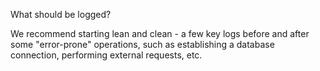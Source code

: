 What should be logged? 

We recommend starting lean and clean - a few key logs before and after some "error-prone" operations, such as establishing a database connection, performing external requests, etc.

